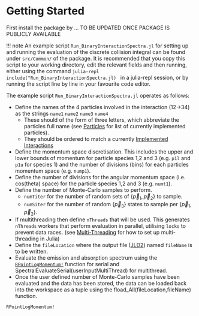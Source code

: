 # Getting Started

First install the package by 
... TO BE UPDATED ONCE PACKAGE IS PUBLICLY AVAILABLE

!!! note
    An example script `Run_BinaryInteractionSpectra.jl` for setting up and running the evaluation of the discrete collision integral can be found under `src/Common/` of the package. It is recommended that you copy this script to your working directory, edit the relevant fields and then running, either using the command 
    ```julia-repl
    include("Run_BinaryInteractionSpectra.jl)
    ```
    in a julia-repl session, or by running the script line by line in your favourite code editor.

The example script `Run_BinaryInteractionSpectra.jl` operates as follows:
- Define the names of the 4 particles involved in the interaction (12->34) as the strings `name1` `name2` `name3` `name4`
    - These should of the form of three letters, which abbreviate the particles full name (see [Particles](@ref) for list of currently implemented particles).
    - They should be ordered to match a currently [Implemented Interactions](@ref)
- Define the momentum space discretisation. This includes the upper and lower bounds of momentum for particle species 1,2 and 3 (e.g. `p1l` and `p1u` for species 1) and the number of divisions (bins) for each particles momentum space (e.g. `nump1`).
- Define the number of divisions for the angular momentum space (i.e. cos(theta) space) for the particle species 1,2 and 3 (e.g. `numt1`). 
- Define the number of Monte-Carlo samples to perform. 
    - `numTiter` for the number of random sets of $\{\vec{p}_1,\vec{p}_2\}$ to sample. 
    - `numSiter` for the number of random $\{\vec{p}_3\}$ states to sample per $\{\vec{p}_1,\vec{p}_2\}$.
- If multithreading then define `nThreads` that will be used. This generates `nThreads` workers that perform evaluation in parallel, utilising `locks` to prevent data races. (see [Multi-Threading](https://docs.julialang.org/en/v1/manual/multi-threading/) for how to set up multi-threading in Julia)
- Define the `fileLocation` where the output file ([JLD2](https://github.com/JuliaIO/JLD2.jl)) named `fileName` is to be written.
- Evaluate the emission and absorption spectrum using the [`RPointLogMomentum!`](@ref) function for serial and SpectralEvaluateSerial(userInputMultiThread) for multithread. 
- Once the user defined number of Monte-Carlo samples have been evaluated and the data has been stored, the data can be loaded back into the workspace as a tuple using the fload_All(fileLocation,fileName) function.

```@docs
RPointLogMomentum!
```